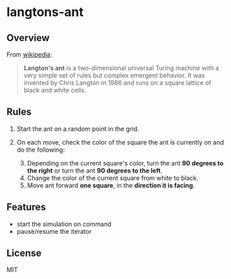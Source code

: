 # langtons-ant

## Overview

From [wikipedia](https://en.wikipedia.org/wiki/Langton%27s_ant):
> **Langton's ant** is a two-dimensional universal Turing machine with a very 
> simple set of rules but complex emergent behavior. It was invented by 
> Chris Langton in 1986 and runs on a square lattice of black and white cells.

## Rules

1. Start the ant on a random point in the grid.
2. On each move, check the color of the square the ant is currently on and do
   the following:

    3. Depending on the current square's color, turn the ant **90 degrees to 
        the right** or turn the ant **90 degrees to the left**.
    4. Change the color of the current square from white to black.
    5. Move ant forward **one square**, in the **direction it is facing**.

## Features

- start the simulation on command
- pause/resume the iterator

## License

MIT
